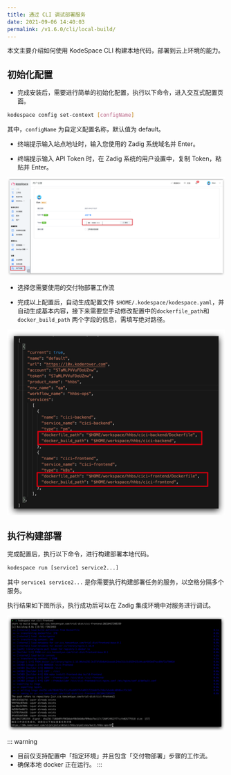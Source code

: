 ```yaml
---
title: 通过 CLI 调试部署服务
date: 2021-09-06 14:40:03
permalink: /v1.6.0/cli/local-build/
---
```


本文主要介绍如何使用 KodeSpace CLI 构建本地代码，部署到云上环境的能力。

## 初始化配置

* 完成安装后，需要进行简单的初始化配置，执行以下命令，进入交互式配置页面。

```bash
kodespace config set-context [configName]
```
其中，`configName` 为自定义配置名称，默认值为 default。

* 终端提示输入站点地址时，输入您使用的 Zadig 系统域名并 Enter。

* 终端提示输入 API Token 时，在 Zadig 系统的用户设置中，复制 Token，粘贴并 Enter。

![token](./_images/token.png)

* 选择您需要使用的交付物部署工作流


* 完成以上配置后，自动生成配置文件 `$HOME/.kodespace/kodespace.yaml`，并自动生成基本内容，接下来需要您手动修改配置中的`dockerfile_path`和`docker_build_path` 两个字段的信息，需填写绝对路径。

![kodespace-yaml](./_images/kodespace-yaml.png)

## 执行构建部署

完成配置后，执行以下命令，进行构建部署本地代码。

```bash
kodespace run [service1 service2...]
```
其中 `service1 service2...` 是你需要执行构建部署任务的服务，以空格分隔多个服务。

执行结果如下图所示，执行成功后可以在 Zadig 集成环境中对服务进行调试。

![kodespace-run](./_images/kodespace-result.png)

::: warning
- 目前仅支持配置中「指定环境」并且包含「交付物部署」步骤的工作流。
- 确保本地 docker 正在运行。
:::

